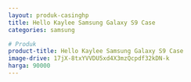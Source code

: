 ```yaml
---
layout: produk-casinghp
title: Hello Kaylee Samsung Galaxy S9 Case
categories: samsung

# Produk
product-title: Hello Kaylee Samsung Galaxy S9 Case
image-drive: 17jX-8txYVVDU5xd4X3mzQcpdf32kDN-k
harga: 90000
---
```

